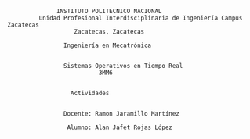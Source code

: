 			       
				   
				  INSTITUTO POLITÉCNICO NACIONAL
             Unidad Profesional Interdisciplinaria de Ingeniería Campus Zacatecas
				       Zacatecas, Zacatecas

				    Ingeniería en Mecatrónica


			        Sistemas Operativos en Tiempo Real
				              3MM6


					  Actividades


			        Docente: Ramon Jaramillo Martínez

			         Alumno: Alan Jafet Rojas López 
